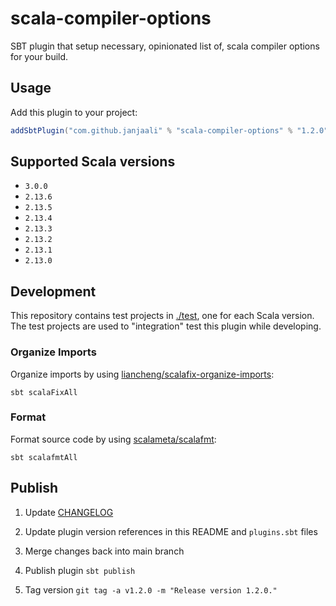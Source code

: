 # scala-compiler-options

SBT plugin that setup necessary, opinionated list of, scala compiler options for your build.

## Usage

Add this plugin to your project:

```sbt
addSbtPlugin("com.github.janjaali" % "scala-compiler-options" % "1.2.0")
```

## Supported Scala versions

* `3.0.0`
* `2.13.6`
* `2.13.5`
* `2.13.4`
* `2.13.3`
* `2.13.2`
* `2.13.1`
* `2.13.0`

## Development

This repository contains test projects in [./test](./test), one for each Scala version. The test projects are used to "integration" test this plugin while developing.

### Organize Imports

Organize imports by using [liancheng/scalafix-organize-imports](https://github.com/liancheng/scalafix-organize-imports):

```shell
sbt scalaFixAll
```

### Format

Format source code by using [scalameta/scalafmt](https://github.com/scalameta/scalafmt):

```shell
sbt scalafmtAll
```

## Publish

1. Update [CHANGELOG](./CHANGELOG.md)

2. Update plugin version references in this README and `plugins.sbt` files

3. Merge changes back into main branch

4. Publish plugin `sbt publish`

5. Tag version `git tag -a v1.2.0 -m "Release version 1.2.0."`
